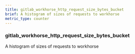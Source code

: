 ```yaml
---
title: gitlab_workhorse_http_request_size_bytes_bucket
brief: A histogram of sizes of requests to workhorse
metric_type: counter
---
```

### gitlab_workhorse_http_request_size_bytes_bucket

A histogram of sizes of requests to workhorse